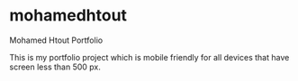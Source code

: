 # mohamedhtout
Mohamed Htout Portfolio

This is my portfolio project which is mobile friendly for all devices that have screen less than 500 px.
